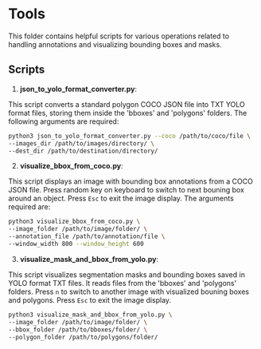 # Tools
This folder contains helpful scripts for various operations related to handling annotations and visualizing bounding boxes and masks. 
## Scripts
1. **json_to_yolo_format_converter.py**: 

This script converts a standard polygon COCO JSON file into TXT YOLO format files, storing them inside the 'bboxes' and 'polygons' folders. The following arguments are required:
```bash
python3 json_to_yolo_format_converter.py --coco /path/to/coco/file \ 
--images_dir /path/to/images/directory/ \ 
--dest_dir /path/to/destination/directory/
```
2. **visualize_bbox_from_coco.py**: 

This script displays an image with bounding box annotations from a COCO JSON file. Press random key on keyboard to switch to next bouning box around an object. Press `Esc` to exit the image display. The arguments required are:

```bash
python3 visualize_bbox_from_coco.py \ 
--image_folder /path/to/image/folder/ \
--annotation_file /path/to/annotation/file \
--window_width 800 --window_height 600
```
3. **visualize_mask_and_bbox_from_yolo.py**: 

This script visualizes segmentation masks and bounding boxes saved in YOLO format TXT files. It reads files from the 'bboxes' and 'polygons' folders. Press `n` to switch to another image with visualized bouning boxes and polygons. Press `Esc` to exit the image display.

```bash
python3 visualize_mask_and_bbox_from_yolo.py \ 
--image_folder /path/to/image/folder/ \
--bbox_folder /path/to/bboxes/folder/ \
--polygon_folder /path/to/polygons/folder/
```